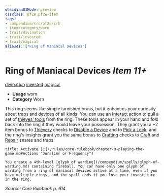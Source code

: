 ```yaml
---
obsidianUIMode: preview
cssclass: pf2e,pf2e-item
tags:
- compendium/src/pf2e/crb
- item/category/worn
- trait/divination
- trait/invested
- trait/magical
aliases: ["Ring of Maniacal Devices"]
---
```

# Ring of Maniacal Devices *Item 11+*  
[divination](/rules/traits/divination.md)  [invested](/rules/traits/invested.md)  [magical](/rules/traits/magical.md)  

- **Usage** worn
- **Category** Worn

This ring seems like simple tarnished brass, but it enhances your curiosity about traps and devices of all kinds. You can use an [Interact](/rules/actions/interact.md) action to pull a set of [thieves' tools](/compendium/equipment/items/thieves-tools.md) from the ring. These tools appear in your hand and fold back into the ring if they would leave your possession. They grant you a +2 item bonus to [Thievery](/compendium/skills.md#Thievery) checks to [Disable a Device](/rules/actions/disable-a-device.md) and to [Pick a Lock](/rules/actions/pick-a-lock.md), and the ring's insights grant you the same bonus to [Crafting](/compendium/skills.md#Crafting) checks to [Craft](/rules/actions/craft.md) and [Repair](/rules/actions/repair.md) snares and traps.

```ad-embed-ability
title: Activate [⏲](/rules/core-rulebook/chapter-9-playing-the-game.md#Actions "Duration or Frequency")

You create a 4th-level [glyph of warding](/compendium/spells/glyph-of-warding.md) containing fireball. You can have only one glyph of warding from a ring of maniacal devices active at a time, even if you have multiple rings, and the spell ends if you lose your investiture in the ring.
```

*Source: Core Rulebook p. 614*